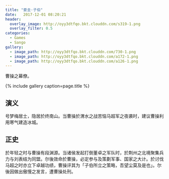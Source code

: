 ```yaml
---
title: "娄圭·子伯"
date:   2017-12-01 08:20:21
header:
  overlay_image: http://oyy3dtfqo.bkt.clouddn.com/s319-1.png
  overlay_filter: 0.5
categories:
  - Games
  - Sango
gallery:
  - image_path: http://oyy3dtfqo.bkt.clouddn.com/730-1.png
  - image_path: http://oyy3dtfqo.bkt.clouddn.com/a172-1.png
  - image_path: http://oyy3dtfqo.bkt.clouddn.com/a126-1.png
---
```


曹操之幕僚。

{% include gallery caption=page.title %}

## 演义

号梦梅居士，隐居於终南山。当曹操於渭水之战苦恼马超军之夜袭时，建议曹操利用寒气建造冰城。

## 正史

於年轻之时与曹操有段渊源。当诸侯发起打倒董卓之军队时，於荆州之北境聚集兵力与刘表结为同盟。尔後效命於曹操，必定参与及策劃军事、国家之大计。於讨伐马超之时亦立下卓越功绩，曹操评其为「子伯所立之策略，吾望尘莫及是也」。尔後因做出傲慢之发言，遭曹操处刑。